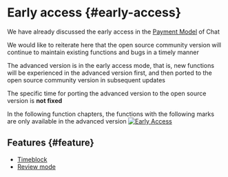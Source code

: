 # Early access {#early-access}

We have already discussed the early access in the [Payment Model](/chat/payment-model) of Chat

We would like to reiterate here that the open source community version will continue to maintain existing functions and bugs in a timely manner

The advanced version is in the early access mode, that is, new functions will be experienced in the advanced version first, and then ported to the open source community version in subsequent updates

The specific time for porting the advanced version to the open source version is **not fixed**

In the following function chapters, the functions with the following marks are only available in the advanced version
[![Early Access](https://img.shields.io/badge/early%20access-%237246de)](/guide/early-access)


## Features {#feature}

+ [Timeblock](./timeblock.md)
+ [Review mode](./review.md)